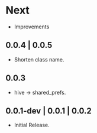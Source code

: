 # Next

* Improvements

## 0.0.4 | 0.0.5

* Shorten class name.

## 0.0.3

* hive -> shared_prefs.

## 0.0.1-dev | 0.0.1 | 0.0.2

* Initial Release.
